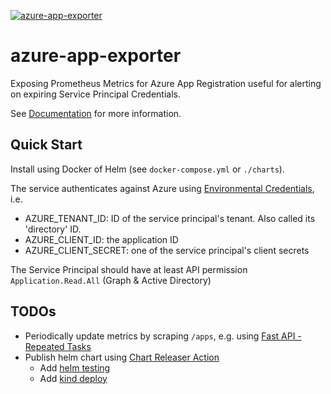 [![azure-app-exporter](https://github.com/mkoertgen/azure-app-exporter/actions/workflows/azure-app-exporter.yml/badge.svg)](https://github.com/mkoertgen/azure-app-exporter/actions/workflows/azure-app-exporter.yml)

# azure-app-exporter

Exposing Prometheus Metrics for Azure App Registration useful for alerting on expiring Service Principal Credentials.

See [Documentation](_docs/index.md) for more information.

## Quick Start

Install using Docker of Helm (see `docker-compose.yml` or `./charts`).

The service authenticates against Azure using [Environmental Credentials](https://docs.microsoft.com/en-us/python/api/azure-identity/azure.identity.environmentcredential?view=azure-python), i.e.

- AZURE_TENANT_ID: ID of the service principal's tenant. Also called its 'directory' ID.
- AZURE_CLIENT_ID: the application ID
- AZURE_CLIENT_SECRET: one of the service principal's client secrets

The Service Principal should have at least API permission `Application.Read.All` (Graph & Active Directory)

## TODOs

- Periodically update metrics by scraping `/apps`, e.g. using [Fast API - Repeated Tasks](https://fastapi-utils.davidmontague.xyz/user-guide/repeated-tasks/)
- Publish helm chart using [Chart Releaser Action](https://helm.sh/docs/howto/chart_releaser_action/)
  - Add [helm testing](https://github.com/marketplace/actions/helm-chart-testing)
  - Add [kind deploy](https://github.com/marketplace/actions/kind-cluster)

